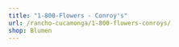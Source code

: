 ```yaml
---
title: "1-800-Flowers - Conroy's"
url: /rancho-cucamonga/1-800-flowers-conroys/
shop: Blumen
---
```

